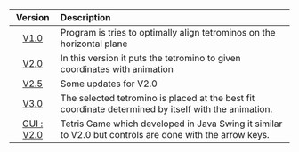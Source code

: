|Version    |Description |
|:-----------:|:-|
|[V1.0](https://github.com/meteahmetyakar/Project-Tetris/tree/main/V1.0)|Program is tries to optimally align tetrominos on the horizontal plane
|[V2.0](https://github.com/meteahmetyakar/Project-Tetris/tree/main/V2.0)|In this version it puts the tetromino to given coordinates with animation
|[V2.5](https://github.com/meteahmetyakar/Project-Tetris/tree/main/V2.5)|Some updates for V2.0
|[V3.0](https://github.com/meteahmetyakar/Project-Tetris/tree/main/V3.0)|The selected tetromino is placed at the best fit coordinate determined by itself with the animation.
|[GUI : V2.0](https://github.com/meteahmetyakar/Tetris-GUI)|Tetris Game which developed in Java Swing it similar to V2.0 but controls are done with the arrow keys.

